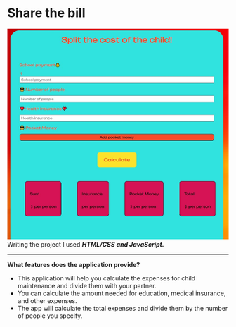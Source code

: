 # Share the bill
![file](project1.jpg)
<br>
Writing the project I used ___HTML/CSS and JavaScript.___
___
__What features does the application provide?__
* This application will help you calculate the expenses for child maintenance and divide them with your partner. 
* You can calculate the amount needed for education, medical insurance, and other expenses. 
* The app will calculate the total expenses and divide them by the number of people you specify.